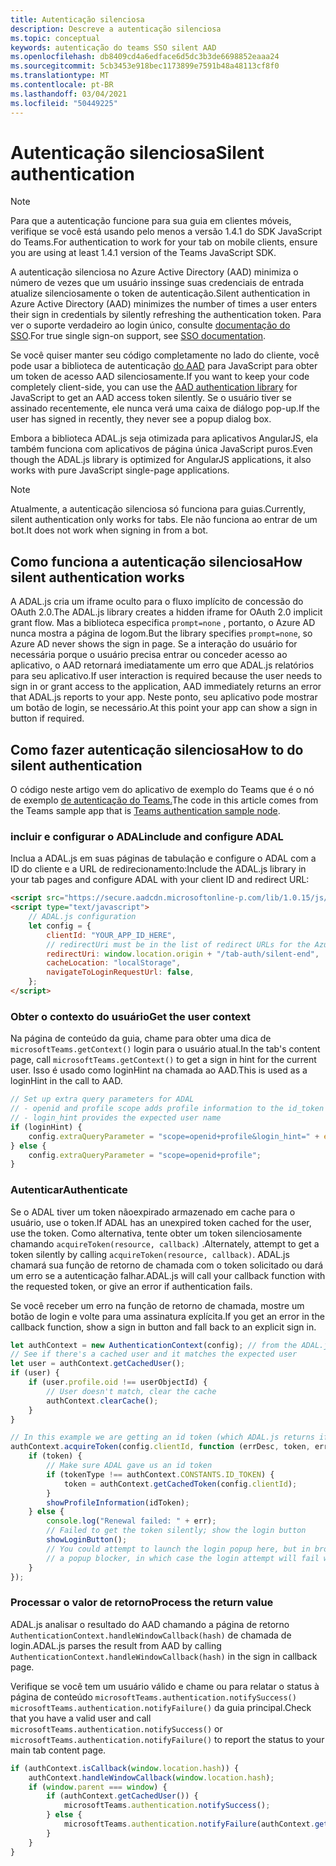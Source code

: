 ```yaml
---
title: Autenticação silenciosa
description: Descreve a autenticação silenciosa
ms.topic: conceptual
keywords: autenticação do teams SSO silent AAD
ms.openlocfilehash: db8409cd4a6edface6d5dc3b3de6698852eaaa24
ms.sourcegitcommit: 5cb3453e918bec1173899e7591b48a48113cf8f0
ms.translationtype: MT
ms.contentlocale: pt-BR
ms.lasthandoff: 03/04/2021
ms.locfileid: "50449225"
---
```

# <a name="silent-authentication"></a><span data-ttu-id="343d8-104">Autenticação silenciosa</span><span class="sxs-lookup"><span data-stu-id="343d8-104">Silent authentication</span></span>

> [!NOTE]
> <span data-ttu-id="343d8-105">Para que a autenticação funcione para sua guia em clientes móveis, verifique se você está usando pelo menos a versão 1.4.1 do SDK JavaScript do Teams.</span><span class="sxs-lookup"><span data-stu-id="343d8-105">For authentication to work for your tab on mobile clients, ensure you are using at least 1.4.1 version of the Teams JavaScript SDK.</span></span>

<span data-ttu-id="343d8-106">A autenticação silenciosa no Azure Active Directory (AAD) minimiza o número de vezes que um usuário inssinge suas credenciais de entrada atualize silenciosamente o token de autenticação.</span><span class="sxs-lookup"><span data-stu-id="343d8-106">Silent authentication in Azure Active Directory (AAD) minimizes the number of times a user enters their sign in credentials by silently refreshing the authentication token.</span></span> <span data-ttu-id="343d8-107">Para ver o suporte verdadeiro ao login único, consulte [documentação do SSO](~/tabs/how-to/authentication/auth-aad-sso.md).</span><span class="sxs-lookup"><span data-stu-id="343d8-107">For true single sign-on support, see [SSO documentation](~/tabs/how-to/authentication/auth-aad-sso.md).</span></span>

<span data-ttu-id="343d8-108">Se você quiser manter seu código completamente no lado do cliente, você pode usar a biblioteca de autenticação [do AAD](/azure/active-directory/develop/active-directory-authentication-libraries) para JavaScript para obter um token de acesso AAD silenciosamente.</span><span class="sxs-lookup"><span data-stu-id="343d8-108">If you want to keep your code completely client-side, you can use the [AAD authentication library](/azure/active-directory/develop/active-directory-authentication-libraries) for JavaScript to get an AAD access token silently.</span></span> <span data-ttu-id="343d8-109">Se o usuário tiver se assinado recentemente, ele nunca verá uma caixa de diálogo pop-up.</span><span class="sxs-lookup"><span data-stu-id="343d8-109">If the user has signed in recently, they never see a popup dialog box.</span></span>

<span data-ttu-id="343d8-110">Embora a biblioteca ADAL.js seja otimizada para aplicativos AngularJS, ela também funciona com aplicativos de página única JavaScript puros.</span><span class="sxs-lookup"><span data-stu-id="343d8-110">Even though the ADAL.js library is optimized for AngularJS applications, it also works with pure JavaScript single-page applications.</span></span>

> [!NOTE]
> <span data-ttu-id="343d8-111">Atualmente, a autenticação silenciosa só funciona para guias.</span><span class="sxs-lookup"><span data-stu-id="343d8-111">Currently, silent authentication only works for tabs.</span></span> <span data-ttu-id="343d8-112">Ele não funciona ao entrar de um bot.</span><span class="sxs-lookup"><span data-stu-id="343d8-112">It does not work when signing in from a bot.</span></span>

## <a name="how-silent-authentication-works"></a><span data-ttu-id="343d8-113">Como funciona a autenticação silenciosa</span><span class="sxs-lookup"><span data-stu-id="343d8-113">How silent authentication works</span></span>

<span data-ttu-id="343d8-114">A ADAL.js cria um iframe oculto para o fluxo implícito de concessão do OAuth 2.0.</span><span class="sxs-lookup"><span data-stu-id="343d8-114">The ADAL.js library creates a hidden iframe for OAuth 2.0 implicit grant flow.</span></span> <span data-ttu-id="343d8-115">Mas a biblioteca especifica `prompt=none` , portanto, o Azure AD nunca mostra a página de logom.</span><span class="sxs-lookup"><span data-stu-id="343d8-115">But the library specifies `prompt=none`, so Azure AD never shows the sign in page.</span></span> <span data-ttu-id="343d8-116">Se a interação do usuário for necessária porque o usuário precisa entrar ou conceder acesso ao aplicativo, o AAD retornará imediatamente um erro que ADAL.js relatórios para seu aplicativo.</span><span class="sxs-lookup"><span data-stu-id="343d8-116">If user interaction is required because the user needs to sign in or grant access to the application, AAD immediately returns an error that ADAL.js reports to your app.</span></span> <span data-ttu-id="343d8-117">Neste ponto, seu aplicativo pode mostrar um botão de login, se necessário.</span><span class="sxs-lookup"><span data-stu-id="343d8-117">At this point your app can show a sign in button if required.</span></span>

## <a name="how-to-do-silent-authentication"></a><span data-ttu-id="343d8-118">Como fazer autenticação silenciosa</span><span class="sxs-lookup"><span data-stu-id="343d8-118">How to do silent authentication</span></span>

<span data-ttu-id="343d8-119">O código neste artigo vem do aplicativo de exemplo do Teams que é o nó de exemplo [de autenticação do Teams.](https://github.com/OfficeDev/Microsoft-Teams-Samples/blob/main/samples/app-auth/nodejs/src/views/tab/silent/silent.hbs)</span><span class="sxs-lookup"><span data-stu-id="343d8-119">The code in this article comes from the Teams sample app that is [Teams authentication sample node](https://github.com/OfficeDev/Microsoft-Teams-Samples/blob/main/samples/app-auth/nodejs/src/views/tab/silent/silent.hbs).</span></span>

### <a name="include-and-configure-adal"></a><span data-ttu-id="343d8-120">incluir e configurar o ADAL</span><span class="sxs-lookup"><span data-stu-id="343d8-120">include and configure ADAL</span></span>

<span data-ttu-id="343d8-121">Inclua a ADAL.js em suas páginas de tabulação e configure o ADAL com a ID do cliente e a URL de redirecionamento:</span><span class="sxs-lookup"><span data-stu-id="343d8-121">Include the ADAL.js library in your tab pages and configure ADAL with your client ID and redirect URL:</span></span>

```html
<script src="https://secure.aadcdn.microsoftonline-p.com/lib/1.0.15/js/adal.min.js" integrity="sha384-lIk8T3uMxKqXQVVfFbiw0K/Nq+kt1P3NtGt/pNexiDby2rKU6xnDY8p16gIwKqgI" crossorigin="anonymous"></script>
<script type="text/javascript">
    // ADAL.js configuration
    let config = {
        clientId: "YOUR_APP_ID_HERE",
        // redirectUri must be in the list of redirect URLs for the Azure AD app
        redirectUri: window.location.origin + "/tab-auth/silent-end",
        cacheLocation: "localStorage",
        navigateToLoginRequestUrl: false,
    };
</script>
```

### <a name="get-the-user-context"></a><span data-ttu-id="343d8-122">Obter o contexto do usuário</span><span class="sxs-lookup"><span data-stu-id="343d8-122">Get the user context</span></span>

<span data-ttu-id="343d8-123">Na página de conteúdo da guia, chame para obter uma dica de `microsoftTeams.getContext()` login para o usuário atual.</span><span class="sxs-lookup"><span data-stu-id="343d8-123">In the tab's content page, call `microsoftTeams.getContext()` to get a sign in hint for the current user.</span></span> <span data-ttu-id="343d8-124">Isso é usado como loginHint na chamada ao AAD.</span><span class="sxs-lookup"><span data-stu-id="343d8-124">This is used as a loginHint in the call to AAD.</span></span>

```javascript
// Set up extra query parameters for ADAL
// - openid and profile scope adds profile information to the id_token
// - login_hint provides the expected user name
if (loginHint) {
    config.extraQueryParameter = "scope=openid+profile&login_hint=" + encodeURIComponent(loginHint);
} else {
    config.extraQueryParameter = "scope=openid+profile";
}
```

### <a name="authenticate"></a><span data-ttu-id="343d8-125">Autenticar</span><span class="sxs-lookup"><span data-stu-id="343d8-125">Authenticate</span></span>

<span data-ttu-id="343d8-126">Se o ADAL tiver um token nãoexpirado armazenado em cache para o usuário, use o token.</span><span class="sxs-lookup"><span data-stu-id="343d8-126">If ADAL has an unexpired token cached for the user, use the token.</span></span> <span data-ttu-id="343d8-127">Como alternativa, tente obter um token silenciosamente chamando `acquireToken(resource, callback)` .</span><span class="sxs-lookup"><span data-stu-id="343d8-127">Alternately, attempt to get a token silently by calling `acquireToken(resource, callback)`.</span></span> <span data-ttu-id="343d8-128">ADAL.js chamará sua função de retorno de chamada com o token solicitado ou dará um erro se a autenticação falhar.</span><span class="sxs-lookup"><span data-stu-id="343d8-128">ADAL.js will call your callback function with the requested token, or give an error if authentication fails.</span></span>

<span data-ttu-id="343d8-129">Se você receber um erro na função de retorno de chamada, mostre um botão de login e volte para uma assinatura explícita.</span><span class="sxs-lookup"><span data-stu-id="343d8-129">If you get an error in the callback function, show a sign in button and fall back to an explicit sign in.</span></span>

```javascript
let authContext = new AuthenticationContext(config); // from the ADAL.js library
// See if there's a cached user and it matches the expected user
let user = authContext.getCachedUser();
if (user) {
    if (user.profile.oid !== userObjectId) {
        // User doesn't match, clear the cache
        authContext.clearCache();
    }
}

// In this example we are getting an id token (which ADAL.js returns if we ask for resource = clientId)
authContext.acquireToken(config.clientId, function (errDesc, token, err, tokenType) {
    if (token) {
        // Make sure ADAL gave us an id token
        if (tokenType !== authContext.CONSTANTS.ID_TOKEN) {
            token = authContext.getCachedToken(config.clientId);
        }
        showProfileInformation(idToken);
    } else {
        console.log("Renewal failed: " + err);
        // Failed to get the token silently; show the login button
        showLoginButton();
        // You could attempt to launch the login popup here, but in browsers this could be blocked by
        // a popup blocker, in which case the login attempt will fail with the reason FailedToOpenWindow.
    }
});
```

### <a name="process-the-return-value"></a><span data-ttu-id="343d8-130">Processar o valor de retorno</span><span class="sxs-lookup"><span data-stu-id="343d8-130">Process the return value</span></span>

<span data-ttu-id="343d8-131">ADAL.js analisar o resultado do AAD chamando a página de retorno `AuthenticationContext.handleWindowCallback(hash)` de chamada de login.</span><span class="sxs-lookup"><span data-stu-id="343d8-131">ADAL.js parses the result from AAD by calling `AuthenticationContext.handleWindowCallback(hash)` in the sign in callback page.</span></span>

<span data-ttu-id="343d8-132">Verifique se você tem um usuário válido e chame ou para relatar o status à página de conteúdo `microsoftTeams.authentication.notifySuccess()` `microsoftTeams.authentication.notifyFailure()` da guia principal.</span><span class="sxs-lookup"><span data-stu-id="343d8-132">Check that you have a valid user and call `microsoftTeams.authentication.notifySuccess()` or `microsoftTeams.authentication.notifyFailure()` to report the status to your main tab content page.</span></span>

```javascript
if (authContext.isCallback(window.location.hash)) {
    authContext.handleWindowCallback(window.location.hash);
    if (window.parent === window) {
        if (authContext.getCachedUser()) {
            microsoftTeams.authentication.notifySuccess();
        } else {
            microsoftTeams.authentication.notifyFailure(authContext.getLoginError());
        }
    }
}
```
